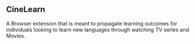 ## CineLearn

A Browser extension that is meant to propagate learning outcomes for individuals looking to learn new languages through watching TV series and Movies.

